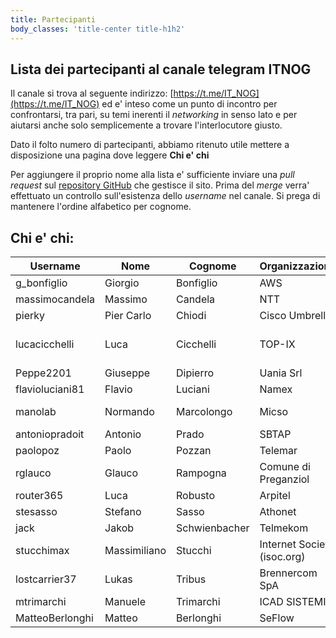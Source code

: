 ```yaml
---
title: Partecipanti 
body_classes: 'title-center title-h1h2'
---
```


## Lista dei partecipanti al canale telegram ITNOG

Il canale si trova al seguente indirizzo: [https://t.me/IT_NOG](https://t.me/IT_NOG) ed e' inteso come un punto di incontro per confrontarsi, tra pari, su temi inerenti il *networking* in senso lato e per aiutarsi anche solo semplicemente a trovare l'interlocutore giusto.

Dato il folto numero di partecipanti, abbiamo ritenuto utile mettere a disposizione una pagina dove leggere **Chi e' chi**

Per aggiungere il proprio nome alla lista e' sufficiente inviare una *pull request* sul [repository GitHub](https://github.com/stucchimax/ITNOG-Telegram-Wiki/) che gestisce il sito. Prima del *merge* verra' effettuato un controllo sull'esistenza dello *username* nel canale. Si prega di mantenere l'ordine alfabetico per cognome.


## Chi e' chi:

| Username | Nome | Cognome |Organizzazione| ASN |
|----------|------|---------|-----|-----|
|g_bonfiglio | Giorgio | Bonfiglio | AWS | AS16509 |
|massimocandela | Massimo | Candela | NTT| [AS2914](https://www.gin.ntt.net/) |
|pierky | Pier Carlo | Chiodi | Cisco Umbrella | AS36692 |
|lucacicchelli | Luca | Cicchelli | TOP-IX | AS25309, AS41364, AS209631 |
|Peppe2201 | Giuseppe | Dipierro | Uania Srl | [AS207905](https://www.uania.com/)|
|flavioluciani81 | Flavio | Luciani | Namex | [AS24796](https://www.namex.it) |
|manolab| Normando | Marcolongo | Micso | AS21034, AS205005 |
|antoniopradoit | Antonio | Prado | SBTAP | [AS59715](https://as59715.net) |
|paolopoz | Paolo | Pozzan | Telemar | [AS13097](https://www.peeringdb.com/net/8782) |
|rglauco| Glauco | Rampogna | Comune di Preganziol | |
|router365| Luca | Robusto | Arpitel | |
|stesasso| Stefano | Sasso | Athonet | |
|jack| Jakob | Schwienbacher | Telmekom | [AS49088](https://www.telmekom.net) |
|stucchimax | Massimiliano | Stucchi |Internet Society (isoc.org)| [AS58280](https://as58280.peeringdb.com)|
|lostcarrier37| Lukas | Tribus | Brennercom SpA | [AS20811](https://www.peeringdb.com/asn/20811) |
|mtrimarchi| Manuele | Trimarchi | ICAD SISTEMI | |
|MatteoBerlonghi | Matteo | Berlonghi | SeFlow | [AS49367](https://www.seflow.net/) |



